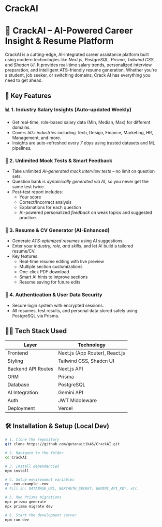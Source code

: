 # CrackAI

# 🚀 CrackAI – AI-Powered Career Insight & Resume Platform

CrackAI is a cutting-edge, AI-integrated career assistance platform built using modern technologies like *Next.js*, *PostgreSQL*, *Prisma*, *Tailwind CSS*, and *Shadcn UI*. It provides real-time salary trends, personalized interview preparation, and intelligent ATS-friendly resume generation. Whether you're a student, job seeker, or switching domains, Crack AI has everything you need to get ahead.

## 🌟 Key Features

### 📊 1. Industry Salary Insights (Auto-updated Weekly)
- Get real-time, role-based salary data (Min, Median, Max) for different domains.
- Covers *50+ industries* including Tech, Design, Finance, Marketing, HR, Management, and more.
- Insights are auto-refreshed every *7 days* using trusted datasets and ML pipelines.

### 🧠 2. Unlimited Mock Tests & Smart Feedback
- Take unlimited *AI-generated mock interview tests* – no limit on question sets.
- Question bank is *dynamically generated via AI*, so you never get the same test twice.
- Post-test report includes:
  - Your score
  - Correct/Incorrect analysis
  - Explanations for each question
  - AI-powered personalized *feedback* on weak topics and suggested practice.

### 📄 3. Resume & CV Generator (AI-Enhanced)
- Generate *ATS-optimized resumes* using AI suggestions.
- Enter your *industry, role, and skills*, and let AI build a tailored resume/CV.
- Key features:
  - Real-time resume editing with live preview
  - Multiple section customizations
  - One-click PDF download
  - Smart AI hints to improve sections
  - Resume saving for future edits

### 🔐 4. Authentication & User Data Security
- Secure login system with encrypted sessions.
- All resumes, test results, and personal data stored safely using PostgreSQL via Prisma.

## 🧑‍💻 Tech Stack Used

| Layer              | Technology                     |
|--------------------|---------------------------------|
| Frontend           | Next.js (App Router), React.js |
| Styling            | Tailwind CSS, Shadcn UI        |
| Backend API Routes | Next.js API                    |
| ORM                | Prisma                         |
| Database           | PostgreSQL                     |
| AI Integration     | Gemini API                     |
| Auth               | JWT Middleware                 |
| Deployment         | Vercel                         |

## 🛠 Installation & Setup (Local Dev)

```bash
# 1. Clone the repository
git clone https://github.com/gutanaitik46/CrackAI.git

# 2. Navigate to the folder
cd CrackAI

# 3. Install dependencies
npm install

# 4. Setup environment variables
cp .env.example .env
# Fill in: DATABASE_URL, NEXTAUTH_SECRET, GEMINI_API_KEY, etc.

# 5. Run Prisma migrations
npx prisma generate
npx prisma migrate dev

# 6. Start the development server
npm run dev

